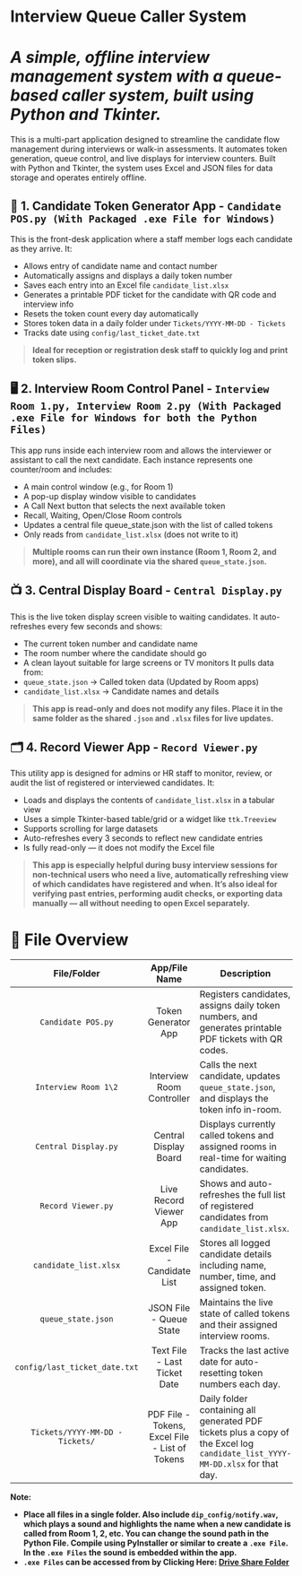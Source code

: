# <b>Interview Queue Caller System</b>
# <i>A simple, offline interview management system with a queue-based caller system, built using Python and Tkinter.</i>

This is a multi-part application designed to streamline the candidate flow management during interviews or walk-in assessments. It automates token generation, queue control, and live displays for interview counters. Built with Python and Tkinter, the system uses Excel and JSON files for data storage and operates entirely offline.

## 📄 1. Candidate Token Generator App - `Candidate POS.py (With Packaged .exe File for Windows)`
This is the front-desk application where a staff member logs each candidate as they arrive. It:
  - Allows entry of candidate name and contact number
  - Automatically assigns and displays a daily token number
  - Saves each entry into an Excel file `candidate_list.xlsx`
  - Generates a printable PDF ticket for the candidate with QR code and interview info
  - Resets the token count every day automatically
  - Stores token data in a daily folder under `Tickets/YYYY-MM-DD - Tickets`
  - Tracks date using `config/last_ticket_date.txt`

> <b> Ideal for reception or registration desk staff to quickly log and print token slips. </b>

## 🖥️ 2. Interview Room Control Panel - `Interview Room 1.py, Interview Room 2.py (With Packaged .exe File for Windows for both the Python Files)`
This app runs inside each interview room and allows the interviewer or assistant to call the next candidate. Each instance represents one counter/room and includes:
  - A main control window (e.g., for Room 1)
  - A pop-up display window visible to candidates
  - A Call Next button that selects the next available token
  - Recall, Waiting, Open/Close Room controls
  - Updates a central file queue_state.json with the list of called tokens
  - Only reads from `candidate_list.xlsx` (does not write to it)

> <b> Multiple rooms can run their own instance (Room 1, Room 2, and more), and all will coordinate via the shared `queue_state.json`. </b>

## 📺 3. Central Display Board - `Central Display.py`
This is the live token display screen visible to waiting candidates. It auto-refreshes every few seconds and shows:
  - The current token number and candidate name
  - The room number where the candidate should go
  - A clean layout suitable for large screens or TV monitors
It pulls data from:
  - `queue_state.json` → Called token data (Updated by Room apps)
  - `candidate_list.xlsx` → Candidate names and details

> <b>This app is read-only and does not modify any files. Place it in the same folder as the shared `.json` and `.xlsx` files for live updates.</b>

## 🗂️ 4. Record Viewer App - `Record Viewer.py`
This utility app is designed for admins or HR staff to monitor, review, or audit the list of registered or interviewed candidates. It:
  - Loads and displays the contents of `candidate_list.xlsx` in a tabular view
  - Uses a simple Tkinter-based table/grid or a widget like `ttk.Treeview`
  - Supports scrolling for large datasets
  - Auto-refreshes every 3 seconds to reflect new candidate entries
  - Is fully read-only — it does not modify the Excel file

> <b>This app is especially helpful during busy interview sessions for non-technical users who need a live, automatically refreshing view of which candidates have registered and when. It’s also ideal for verifying past entries, performing audit checks, or exporting data manually — all without needing to open Excel separately.</b>

# 📁 File Overview
| File/Folder | App/File Name | Description |
| :---: | :---: | --- |
| `Candidate POS.py` | Token Generator App	 | Registers candidates, assigns daily token numbers, and generates printable PDF tickets with QR codes. |
| `Interview Room 1\2`</center> | Interview Room Controller | Calls the next candidate, updates `queue_state.json`, and displays the token info in-room. |
| `Central Display.py` | Central Display Board | Displays currently called tokens and assigned rooms in real-time for waiting candidates. |
| `Record Viewer.py` | Live Record Viewer App | Shows and auto-refreshes the full list of registered candidates from `candidate_list.xlsx`. |
| `candidate_list.xlsx` | Excel File - Candidate List | Stores all logged candidate details including name, number, time, and assigned token. |
| `queue_state.json` | JSON File - Queue State | Maintains the live state of called tokens and their assigned interview rooms. |
| `config/last_ticket_date.txt` | Text File - Last Ticket Date | Tracks the last active date for auto-resetting token numbers each day. |
| `Tickets/YYYY-MM-DD - Tickets/` | PDF File - Tokens, Excel File - List of Tokens | Daily folder containing all generated PDF tickets plus a copy of the Excel log `candidate_list_YYYY-MM-DD.xlsx` for that day. |

<b> Note: 
  - Place all files in a single folder. Also include `dip_config/notify.wav`, which plays a sound and highlights the name when a new candidate is called from Room 1, 2, etc. You can     change the sound path in the Python File. Compile using PyInstaller or similar to create a `.exe File`. In the `.exe Files` the sound is embedded within the app.
  - `.exe Files` can be accessed from by Clicking Here: [Drive Share Folder](https://drive.google.com/drive/folders/1dhkN6V82qp-A2-ePw5LvCwpez8Fb67YU?usp=sharing)
</b>
